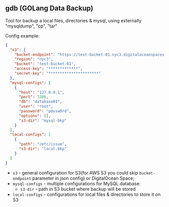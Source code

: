gdb (GOLang Data Backup)
------

Tool for backup a local files, directories & mysql, using externally "mysqldump", "cp", "tar"

Config example:

```json
{
  "s3": {
    "bucket-endpoint": "https://test-bucket-01.nyc3.digitaloceanspaces.com",
    "region": "nyc3",
    "bucket": "test-bucket-01",
    "access-key": "*************",
    "secret-key": "**********************"
  },
  "mysql-configs": [
    {
      "host": "127.0.0.1",
      "port": 3306,
      "db": "database01",
      "user": "root",
      "password": "p@ssw0rd",
      "options": [],
      "s3-dir": "mysql-bkp"
    }
  ],
  "local-configs": [
    {
      "path": "/etc/issue",
      "s3-dir": "local-bkp"
    }
  ]
}
```

 * `s3` - general configuration for S3(for AWS S3 you could skip `bucket-endpoint` parameter in json config) or DigitalOcean Space;
 * `mysql-configs` - multiple configurations for MySQL database:
    -  `s3-dir` - path in S3 bucket where backup will be stored
 * `local-configs` - configurations for local files & directories to store it on S3